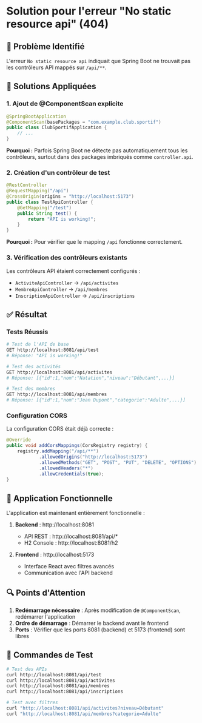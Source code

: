 # Solution pour l'erreur "No static resource api" (404)

## 🚨 Problème Identifié

L'erreur `No static resource api` indiquait que Spring Boot ne trouvait pas les contrôleurs API mappés sur `/api/**`.

## 🔧 Solutions Appliquées

### 1. Ajout de @ComponentScan explicite
```java
@SpringBootApplication
@ComponentScan(basePackages = "com.example.club.sportif")
public class ClubSportifApplication {
    // ...
}
```

**Pourquoi :** Parfois Spring Boot ne détecte pas automatiquement tous les contrôleurs, surtout dans des packages imbriqués comme `controller.api`.

### 2. Création d'un contrôleur de test
```java
@RestController
@RequestMapping("/api")
@CrossOrigin(origins = "http://localhost:5173")
public class TestApiController {
    @GetMapping("/test")
    public String test() {
        return "API is working!";
    }
}
```

**Pourquoi :** Pour vérifier que le mapping `/api` fonctionne correctement.

### 3. Vérification des contrôleurs existants
Les contrôleurs API étaient correctement configurés :
- `ActiviteApiController` → `/api/activites`
- `MembreApiController` → `/api/membres`  
- `InscriptionApiController` → `/api/inscriptions`

## ✅ Résultat

### Tests Réussis
```bash
# Test de l'API de base
GET http://localhost:8081/api/test
# Réponse: "API is working!"

# Test des activités
GET http://localhost:8081/api/activites
# Réponse: [{"id":1,"nom":"Natation","niveau":"Débutant",...}]

# Test des membres
GET http://localhost:8081/api/membres
# Réponse: [{"id":1,"nom":"Jean Dupont","categorie":"Adulte",...}]
```

### Configuration CORS
La configuration CORS était déjà correcte :
```java
@Override
public void addCorsMappings(CorsRegistry registry) {
    registry.addMapping("/api/**")
            .allowedOrigins("http://localhost:5173")
            .allowedMethods("GET", "POST", "PUT", "DELETE", "OPTIONS")
            .allowedHeaders("*")
            .allowCredentials(true);
}
```

## 🚀 Application Fonctionnelle

L'application est maintenant entièrement fonctionnelle :

1. **Backend** : http://localhost:8081
   - API REST : http://localhost:8081/api/*
   - H2 Console : http://localhost:8081/h2

2. **Frontend** : http://localhost:5173
   - Interface React avec filtres avancés
   - Communication avec l'API backend

## 🔍 Points d'Attention

1. **Redémarrage nécessaire** : Après modification de `@ComponentScan`, redémarrer l'application
2. **Ordre de démarrage** : Démarrer le backend avant le frontend
3. **Ports** : Vérifier que les ports 8081 (backend) et 5173 (frontend) sont libres

## 📝 Commandes de Test

```bash
# Test des APIs
curl http://localhost:8081/api/test
curl http://localhost:8081/api/activites
curl http://localhost:8081/api/membres
curl http://localhost:8081/api/inscriptions

# Test avec filtres
curl "http://localhost:8081/api/activites?niveau=Débutant"
curl "http://localhost:8081/api/membres?categorie=Adulte"
```
